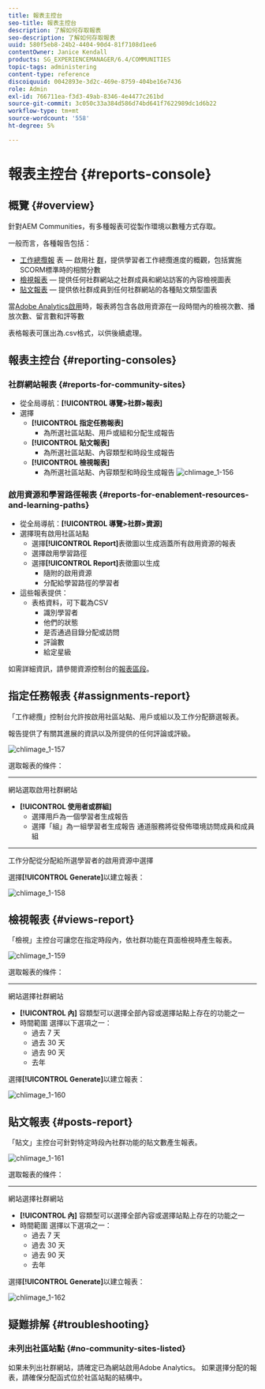 ```yaml
---
title: 報表主控台
seo-title: 報表主控台
description: 了解如何存取報表
seo-description: 了解如何存取報表
uuid: 580f5eb8-24b2-4404-90d4-81f7108d1ee6
contentOwner: Janice Kendall
products: SG_EXPERIENCEMANAGER/6.4/COMMUNITIES
topic-tags: administering
content-type: reference
discoiquuid: 0042893e-3d2c-469e-8759-404be16e7436
role: Admin
exl-id: 766711ea-f3d3-49ab-8346-4e4477c261bd
source-git-commit: 3c050c33a384d586d74bd641f7622989dc1d6b22
workflow-type: tm+mt
source-wordcount: '558'
ht-degree: 5%

---
```


# 報表主控台 {#reports-console}

## 概覽 {#overview}

針對AEM Communities，有多種報表可從製作環境以數種方式存取。

一般而言，各種報告包括：

* [工作總攬報](#assignments-report) 表 — 啟用社 [群](overview.md#enablement-community)，提供學習者工作總攬進度的概觀，包括實施SCORM標準時的相關分數
* [檢視報表](#views-report)  — 提供任何社群網站之社群成員和網站訪客的內容檢視圖表
* [貼文報表](#posts-report)  — 提供依社群成員到任何社群網站的各種貼文類型圖表

當[Adobe Analytics啟用](sites-console.md#analytics)時，報表將包含各啟用資源在一段時間內的檢視次數、播放次數、留言數和評等數

表格報表可匯出為.csv格式，以供後續處理。

## 報表主控台 {#reporting-consoles}

### 社群網站報表 {#reports-for-community-sites}

* 從全局導航：**[!UICONTROL 導覽>社群>報表]**
* 選擇
   * **[!UICONTROL 指定任務報表]**
      * 為所選社區站點、用戶或組和分配生成報告
   * **[!UICONTROL 貼文報表]**
      * 為所選社區站點、內容類型和時段生成報告
   * **[!UICONTROL 檢視報表]**
      * 為所選社區站點、內容類型和時段生成報告
         ![chlimage_1-156](assets/chlimage_1-156.png)

### 啟用資源和學習路徑報表 {#reports-for-enablement-resources-and-learning-paths}

* 從全局導航：**[!UICONTROL 導覽>社群>資源]**
* 選擇現有啟用社區站點
   * 選擇&#x200B;**[!UICONTROL Report]**&#x200B;表徵圖以生成涵蓋所有啟用資源的報表
   * 選擇啟用學習路徑
   * 選擇&#x200B;**[!UICONTROL Report]**&#x200B;表徵圖以生成
      * 隨附的啟用資源
      * 分配給學習路徑的學習者
* 這些報表提供：
   * 表格資料，可下載為CSV
      * 識別學習者
      * 他們的狀態
      * 是否通過目錄分配或訪問
      * 評論數
      * 給定星級

如需詳細資訊，請參閱資源控制台的[報表區段](resources.md#report)。

## 指定任務報表 {#assignments-report}

「工作總攬」控制台允許按啟用社區站點、用戶或組以及工作分配篩選報表。

報告提供了有關其進展的資訊以及所提供的任何評論或評級。

![chlimage_1-157](assets/chlimage_1-157.png)

選取報表的條件：

* ****
網站選取啟用社群網站
* **[!UICONTROL 使用者或群組]**
   * 選擇用戶為一個學習者生成報告
   * 選擇「組」為一組學習者生成報告
通道服務將從發佈環境訪問成員和成員組
* ****
工作分配從分配給所選學習者的啟用資源中選擇

選擇&#x200B;**[!UICONTROL Generate]**&#x200B;以建立報表：

![chlimage_1-158](assets/chlimage_1-158.png)

## 檢視報表 {#views-report}

「檢視」主控台可讓您在指定時段內，依社群功能在頁面檢視時產生報表。

![chlimage_1-159](assets/chlimage_1-159.png)

選取報表的條件：

* ****
網站選擇社群網站
* **[!UICONTROL 內]**
容類型可以選擇全部內容或選擇站點上存在的功能之一
* 時間範圍
選擇以下選項之一：
   * 過去 7 天
   * 過去 30 天
   * 過去 90 天
   * 去年

選擇&#x200B;**[!UICONTROL Generate]**&#x200B;以建立報表：

![chlimage_1-160](assets/chlimage_1-160.png)

## 貼文報表 {#posts-report}

「貼文」主控台可針對特定時段內社群功能的貼文數產生報表。

![chlimage_1-161](assets/chlimage_1-161.png)

選取報表的條件：

* ****
網站選擇社群網站
* **[!UICONTROL 內]**
容類型可以選擇全部內容或選擇站點上存在的功能之一
* 時間範圍
選擇以下選項之一：
   * 過去 7 天
   * 過去 30 天
   * 過去 90 天
   * 去年

選擇&#x200B;**[!UICONTROL Generate]**&#x200B;以建立報表：

![chlimage_1-162](assets/chlimage_1-162.png)

## 疑難排解 {#troubleshooting}

### 未列出社區站點 {#no-community-sites-listed}

如果未列出社群網站，請確定已為網站啟用Adobe Analytics。 如果選擇分配的報表，請確保分配函式位於社區站點的結構中。
